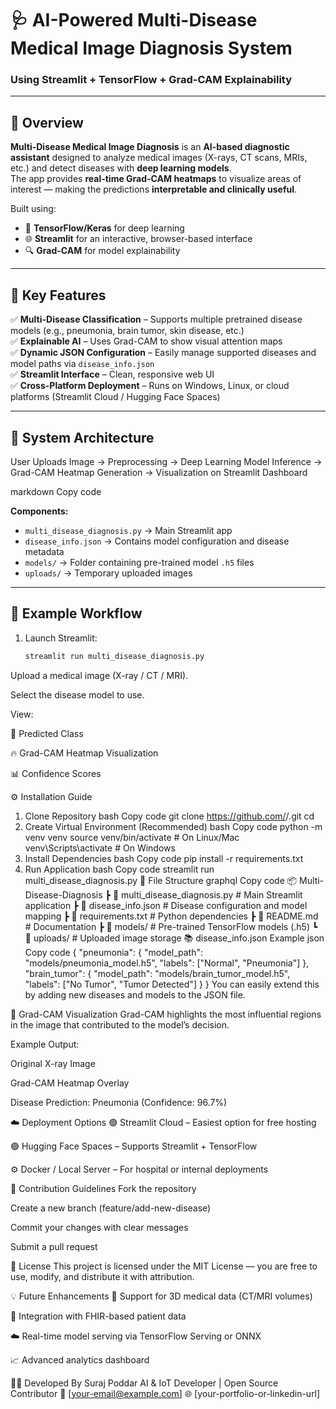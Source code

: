 # 🩺 AI-Powered Multi-Disease Medical Image Diagnosis System  
### Using Streamlit + TensorFlow + Grad-CAM Explainability  

---

## 🚀 Overview

**Multi-Disease Medical Image Diagnosis** is an **AI-based diagnostic assistant** designed to analyze medical images (X-rays, CT scans, MRIs, etc.) and detect diseases with **deep learning models**.  
The app provides **real-time Grad-CAM heatmaps** to visualize areas of interest — making the predictions **interpretable and clinically useful**.

Built using:
- 🧠 **TensorFlow/Keras** for deep learning  
- 🌐 **Streamlit** for an interactive, browser-based interface  
- 🔍 **Grad-CAM** for model explainability  

---

## 🧩 Key Features

✅ **Multi-Disease Classification** – Supports multiple pretrained disease models (e.g., pneumonia, brain tumor, skin disease, etc.)  
✅ **Explainable AI** – Uses Grad-CAM to show visual attention maps  
✅ **Dynamic JSON Configuration** – Easily manage supported diseases and model paths via `disease_info.json`  
✅ **Streamlit Interface** – Clean, responsive web UI  
✅ **Cross-Platform Deployment** – Runs on Windows, Linux, or cloud platforms (Streamlit Cloud / Hugging Face Spaces)

---

## 🧠 System Architecture

User Uploads Image → Preprocessing → Deep Learning Model Inference → Grad-CAM Heatmap Generation → Visualization on Streamlit Dashboard

markdown
Copy code

**Components:**
- `multi_disease_diagnosis.py` → Main Streamlit app
- `disease_info.json` → Contains model configuration and disease metadata
- `models/` → Folder containing pre-trained model `.h5` files
- `uploads/` → Temporary uploaded images

---

## 🧪 Example Workflow

1. Launch Streamlit:
   ```bash
   streamlit run multi_disease_diagnosis.py
Upload a medical image (X-ray / CT / MRI).

Select the disease model to use.

View:

🧩 Predicted Class

🔥 Grad-CAM Heatmap Visualization

📊 Confidence Scores

⚙️ Installation Guide
1. Clone Repository
bash
Copy code
git clone https://github.com/<your-username>/<your-repo-name>.git
cd <your-repo-name>
2. Create Virtual Environment (Recommended)
bash
Copy code
python -m venv venv
source venv/bin/activate   # On Linux/Mac
venv\Scripts\activate      # On Windows
3. Install Dependencies
bash
Copy code
pip install -r requirements.txt
4. Run Application
bash
Copy code
streamlit run multi_disease_diagnosis.py
🧬 File Structure
graphql
Copy code
📦 Multi-Disease-Diagnosis
 ┣ 📜 multi_disease_diagnosis.py   # Main Streamlit application
 ┣ 📜 disease_info.json            # Disease configuration and model mapping
 ┣ 📜 requirements.txt             # Python dependencies
 ┣ 📜 README.md                    # Documentation
 ┣ 📂 models/                      # Pre-trained TensorFlow models (.h5)
 ┗ 📂 uploads/                     # Uploaded image storage
📚 disease_info.json Example
json
Copy code
{
  "pneumonia": {
    "model_path": "models/pneumonia_model.h5",
    "labels": ["Normal", "Pneumonia"]
  },
  "brain_tumor": {
    "model_path": "models/brain_tumor_model.h5",
    "labels": ["No Tumor", "Tumor Detected"]
  }
}
You can easily extend this by adding new diseases and models to the JSON file.

🔬 Grad-CAM Visualization
Grad-CAM highlights the most influential regions in the image that contributed to the model’s decision.

Example Output:

Original X-ray Image

Grad-CAM Heatmap Overlay

Disease Prediction: Pneumonia (Confidence: 96.7%)

☁️ Deployment Options
🟢 Streamlit Cloud – Easiest option for free hosting

🟣 Hugging Face Spaces – Supports Streamlit + TensorFlow

⚙️ Docker / Local Server – For hospital or internal deployments

🤝 Contribution Guidelines
Fork the repository

Create a new branch (feature/add-new-disease)

Commit your changes with clear messages

Submit a pull request

📄 License
This project is licensed under the MIT License — you are free to use, modify, and distribute it with attribution.

💡 Future Enhancements
🧬 Support for 3D medical data (CT/MRI volumes)

🏥 Integration with FHIR-based patient data

☁️ Real-time model serving via TensorFlow Serving or ONNX

📈 Advanced analytics dashboard

👨‍💻 Developed By
Suraj Poddar
AI & IoT Developer | Open Source Contributor
📧 [your-email@example.com]
🌐 [your-portfolio-or-linkedin-url]
